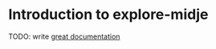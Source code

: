 # Introduction to explore-midje

TODO: write [great documentation](http://jacobian.org/writing/what-to-write/)
